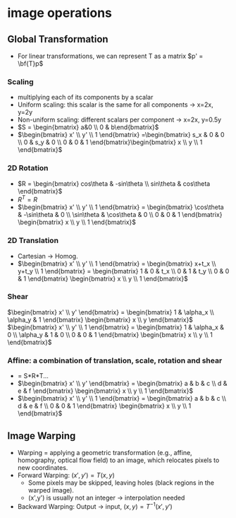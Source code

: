 # image operations

## Global Transformation
+ For linear transformations, we can represent T as a matrix $p' = \bf{T}p$

### Scaling
+ multiplying each of its components by a scalar
+ Uniform scaling: this scalar is the same for all 
components -> x=2x, y=2y
+ Non-uniform scaling: different scalars per component -> x=2x, y=0.5y
+ $S = \begin{bmatrix} a&0 \\ 0 & b\end{bmatrix}$
+ $\begin{bmatrix} x' \\ y' \\ 1 \end{bmatrix} =\begin{bmatrix} s_x & 0 & 0 \\ 0 & s_y & 0 \\ 0 & 0 & 1 \end{bmatrix}\begin{bmatrix} x \\ y \\ 1 \end{bmatrix}$

### 2D Rotation
+ $R = \begin{bmatrix} cos\theta & -sin\theta \\ sin\theta & cos\theta \end{bmatrix}$
+ $R^T = R$
+ $\begin{bmatrix} x' \\ y' \\ 1 \end{bmatrix} = \begin{bmatrix} \cos\theta & -\sin\theta & 0 \\ \sin\theta & \cos\theta & 0 \\ 0 & 0 & 1 \end{bmatrix} \begin{bmatrix} x \\ y \\ 1 \end{bmatrix}$

### 2D Translation
+ Cartesian -> Homog.
+ $\begin{bmatrix} x' \\ y' \\ 1 \end{bmatrix} = \begin{bmatrix} x+t_x \\ y+t_y \\ 1 \end{bmatrix} = \begin{bmatrix} 1 & 0 & t_x \\ 0 & 1 & t_y \\ 0 & 0 & 1 \end{bmatrix} \begin{bmatrix} x \\ y \\ 1 \end{bmatrix}$

### Shear
$\begin{bmatrix} x' \\ y' \end{bmatrix} = \begin{bmatrix} 1 & \alpha_x \\ \alpha_y & 1 \end{bmatrix} \begin{bmatrix} x \\ y \end{bmatrix}$  
$\begin{bmatrix} x' \\ y' \\ 1 \end{bmatrix} = \begin{bmatrix} 1 & \alpha_x & 0 \\ \alpha_y & 1 & 0 \\ 0 & 0 & 1 \end{bmatrix} \begin{bmatrix} x \\ y \\ 1 \end{bmatrix}$

### Affine: a combination of translation, scale, rotation and shear
+ = S\*R\*T...
+ $\begin{bmatrix} x' \\ y' \end{bmatrix} = \begin{bmatrix} a & b & c \\ d & e & f \end{bmatrix} \begin{bmatrix} x \\ y \\ 1 \end{bmatrix}$  
+ $\begin{bmatrix} x' \\ y' \\ 1 \end{bmatrix} = \begin{bmatrix} a & b & c \\ d & e & f \\ 0 & 0 & 1 \end{bmatrix} \begin{bmatrix} x \\ y \\ 1 \end{bmatrix}$

## Image Warping
+ Warping = applying a geometric transformation (e.g., affine, homography, optical flow field) to an image, which relocates pixels to new coordinates.
+ Forward Warping: $(x',y') = T(x,y)$
  + Some pixels may be skipped, leaving holes (black regions in the warped image).
  + (x',y') is usually not an integer → interpolation needed
+ Backward Warping: Output -> input, $(x,y) = T^{-1}(x', y')$
